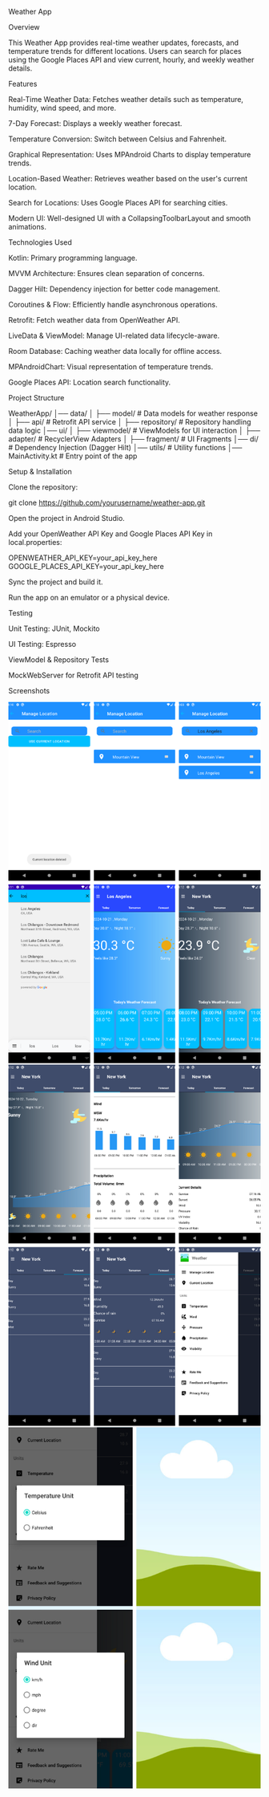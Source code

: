 Weather App

Overview

This Weather App provides real-time weather updates, forecasts, and temperature trends for different locations. Users can search for places using the Google Places API and view current, hourly, and weekly weather details.

Features

Real-Time Weather Data: Fetches weather details such as temperature, humidity, wind speed, and more.

7-Day Forecast: Displays a weekly weather forecast.

Temperature Conversion: Switch between Celsius and Fahrenheit.

Graphical Representation: Uses MPAndroid Charts to display temperature trends.

Location-Based Weather: Retrieves weather based on the user's current location.

Search for Locations: Uses Google Places API for searching cities.

Modern UI: Well-designed UI with a CollapsingToolbarLayout and smooth animations.

Technologies Used

Kotlin: Primary programming language.

MVVM Architecture: Ensures clean separation of concerns.

Dagger Hilt: Dependency injection for better code management.

Coroutines & Flow: Efficiently handle asynchronous operations.

Retrofit: Fetch weather data from OpenWeather API.

LiveData & ViewModel: Manage UI-related data lifecycle-aware.

Room Database: Caching weather data locally for offline access.

MPAndroidChart: Visual representation of temperature trends.

Google Places API: Location search functionality.

Project Structure

WeatherApp/
│── data/
│   ├── model/          # Data models for weather response
│   ├── api/            # Retrofit API service
│   ├── repository/     # Repository handling data logic
│── ui/
│   ├── viewmodel/      # ViewModels for UI interaction
│   ├── adapter/        # RecyclerView Adapters
│   ├── fragment/       # UI Fragments
│── di/                 # Dependency Injection (Dagger Hilt)
│── utils/              # Utility functions
│── MainActivity.kt     # Entry point of the app

Setup & Installation

Clone the repository:

git clone https://github.com/yourusername/weather-app.git

Open the project in Android Studio.

Add your OpenWeather API Key and Google Places API Key in local.properties:

OPENWEATHER_API_KEY=your_api_key_here
GOOGLE_PLACES_API_KEY=your_api_key_here

Sync the project and build it.

Run the app on an emulator or a physical device.

Testing

Unit Testing: JUnit, Mockito

UI Testing: Espresso

ViewModel & Repository Tests

MockWebServer for Retrofit API testing

Screenshots



![image alt](https://github.com/SeethaIndiran/Weather-Forecast-App/blob/d3b6b7d62678340ca3f420abc93918b3ba13cbe8/1%5B1%5D.png)
![image alt](https://github.com/SeethaIndiran/Weather-Forecast-App/blob/2445c90040e00005f01b6ce4b08140cad5aee5ae/2%5B1%5D.png)
![image alt](https://github.com/SeethaIndiran/Weather-Forecast-App/blob/58d34960caf40cc39c06a3be027a9aa134fe0425/3%5B1%5D.png)
